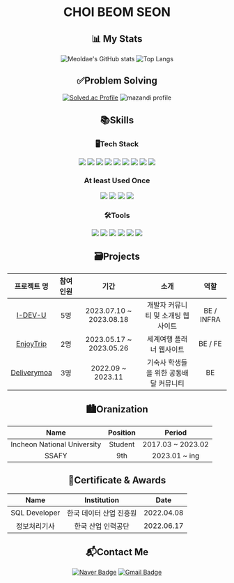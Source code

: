 <div align=center> 

# CHOI BEOM SEON

## 📊 My Stats
  
![Meoldae's GitHub stats](https://github-readme-stats.vercel.app/api?username=bmsnc&show_icons=true&theme=github_dark_dimmed&hide=stars)
![Top Langs](https://github-readme-stats.vercel.app/api/top-langs/?username=bmsnc&layout=compact&theme=merko)
 
## ✅Problem Solving
  
[![Solved.ac Profile](http://mazassumnida.wtf/api/v2/generate_badge?boj=201701713)](https://solved.ac/201701713)
![mazandi profile](http://mazandi.herokuapp.com/api?handle=201701713&theme=warm)

## 📚Skills

### 🖥Tech Stack

<p>
  <img src="https://img.shields.io/badge/Java-000000.svg?&style=for-the-badge&logo=Java&logoColor=white"/>
  <img src="https://img.shields.io/badge/Spring-6DB33F.svg?&style=for-the-badge&logo=Spring&logoColor=white"/>
  <img src="https://img.shields.io/badge/SpringBoot-6DB33F.svg?&style=for-the-badge&logo=SpringBoot&logoColor=white"/>
  <img src="https://img.shields.io/badge/MySQL-007396.svg?&style=for-the-badge&logo=MySQL&logoColor=white"/>
  <img src="https://img.shields.io/badge/JPA-007396.svg?&style=for-the-badge&logo=JPA&logoColor=white"/>
  <img src="https://img.shields.io/badge/AWS-232F3E.svg?&style=for-the-badge&logo=AmazonAWS&logoColor=white"/>
  <img src="https://img.shields.io/badge/Docker-2496ED.svg?&style=for-the-badge&logo=Docker&logoColor=white"/>
  <img src="https://img.shields.io/badge/Jenkins-D24939.svg?&style=for-the-badge&logo=Jenkins&logoColor=white"/>
  <img src="https://img.shields.io/badge/NGINX-009639.svg?&style=for-the-badge&logo=nginx&logoColor=white"/>

### At least Used Once  
  <img src="https://img.shields.io/badge/HTML5-E34F26.svg?&style=for-the-badge&logo=HTML5&logoColor=white"/>
  <img src="https://img.shields.io/badge/CSS-1572B6.svg?&style=for-the-badge&logo=CSS3&logoColor=white"/>
  <img src="https://img.shields.io/badge/Java Script-F7DF1E.svg?&style=for-the-badge&logo=JavaScript&logoColor=black"/>
  <img src="https://img.shields.io/badge/Vue.js-4FC08D.svg?&style=for-the-badge&logo=Vue.js&logoColor=white"/>

</p>
  
### 🛠Tools
<p>
  <img src="https://img.shields.io/badge/IntelliJ-000000?&style=for-the-badge&logo=IntelliJ%20IDEA&logoColor=white"/>
  <img src="https://img.shields.io/badge/Eclipse-2C2255.svg?&style=for-the-badge&logo=Eclipse%20IDE&logoColor=white"/>
  <img src="https://img.shields.io/badge/VSCode-007ACC.svg?&style=for-the-badge&logo=Visual%20Studio%20Code&logoColor=white"/>
  <img src="https://img.shields.io/badge/Git-F05032.svg?&style=for-the-badge&logo=Git&logoColor=white"/>
  <img src="https://img.shields.io/badge/Notion-000000.svg?&style=for-the-badge&logo=Notion&logoColor=white"/>
  <img src="https://img.shields.io/badge/Jira-0052CC.svg?&style=for-the-badge&logo=jirasoftware&logoColor=white"/>
  
</p>

## 🗃Projects
|프로젝트 명|참여 인원|기간|소개|역할|
|:--:|:--:|:--:|:--:|:--:|
|[I-DEV-U](https://github.com/bmsnc/I-DEV-U)|5명|2023.07.10 ~ 2023.08.18|개발자 커뮤니티 및 소개팅 웹사이트|BE / INFRA|
|[EnjoyTrip](https://github.com/bmsnc/EnjoyTrip)|2명|2023.05.17 ~ 2023.05.26|세계여행 플래너 웹사이트|BE / FE|
|[Deliverymoa](https://github.com/bmsnc/deliverymoa)|3명|2022.09 ~ 2023.11|기숙사 학생들을 위한 공동배달 커뮤니티|BE|
  
## 🏙Oranization  
|Name|Position|Period|
|:--:|:--:|:--:|
|Incheon National University|Student|2017.03 ~ 2023.02|
|SSAFY|9th|2023.01 ~ ing|
  
## 🏅Certificate & Awards
|Name|Institution|Date|
|:--:|:--:|:--:|
|SQL Developer|한국 데이터 산업 진흥원|2022.04.08|
|정보처리기사|한국 산업 인력공단|2022.06.17|



## 📬Contact Me
[![Naver Badge](https://img.shields.io/badge/Naver-03C75A?style=flat-square&logo=Naver&logoColor=white)](mailto:qjatjs98@naver.com)
[![Gmail Badge](https://img.shields.io/badge/Gmail-d14836?style=flat-square&logo=Gmail&logoColor=white)](mailto:qjatjs98@gmail.com)
  
</div>
